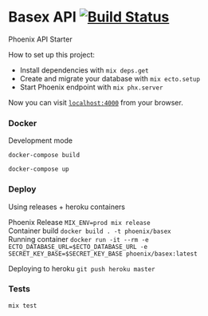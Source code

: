 # Basex API [![Build Status](https://travis-ci.com/clauda/basex.svg?branch=master)](https://travis-ci.com/clauda/basex)

Phoenix API Starter

How to set up this project:

  * Install dependencies with `mix deps.get`
  * Create and migrate your database with `mix ecto.setup`
  * Start Phoenix endpoint with `mix phx.server`

Now you can visit [`localhost:4000`](http://localhost:4000) from your browser.

### Docker

Development mode

`docker-compose build`   
   
`docker-compose up` 

### Deploy
   
Using releases + heroku containers   
   
Phoenix Release `MIX_ENV=prod mix release`   
Container build `docker build . -t phoenix/basex`   
Running container `docker run -it --rm -e ECTO_DATABASE_URL=$ECTO_DATABASE_URL -e SECRET_KEY_BASE=$SECRET_KEY_BASE phoenix/basex:latest`

Deploying to heroku `git push heroku master`

### Tests

`mix test`